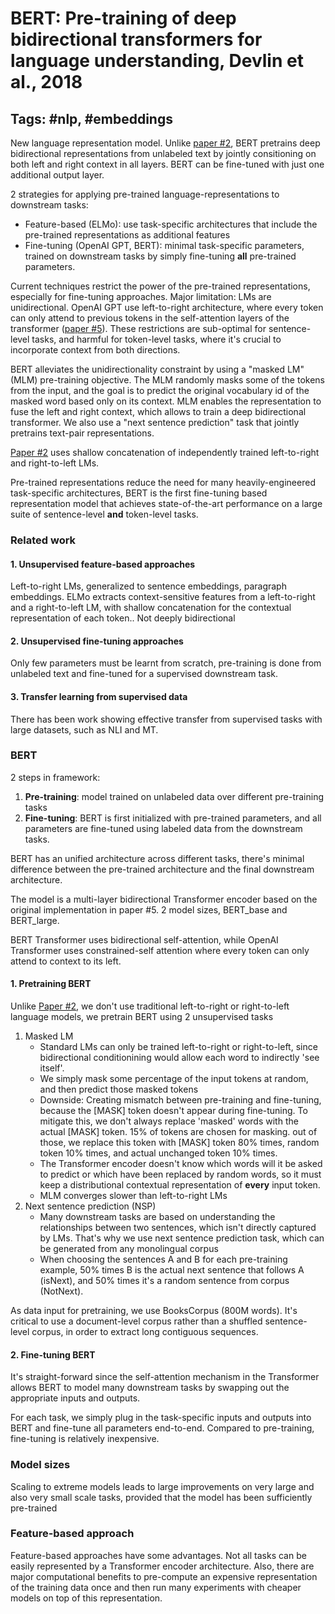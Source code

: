 # BERT: Pre-training of deep bidirectional transformers for language understanding, Devlin et al., 2018

## Tags: \#nlp, \#embeddings

New language representation model. Unlike [paper \#2](1802.05365.md), BERT pretrains deep bidirectional representations from unlabeled text by jointly consitioning on both left and right context in all layers. BERT can be fine-tuned with just one additional output layer.

2 strategies for applying pre-trained language-representations to downstream tasks:

* Feature-based (ELMo): use task-specific architectures that include the pre-trained representations as additional features
* Fine-tuning (OpenAI GPT, BERT): minimal task-specific parameters, trained on downstream tasks by simply fine-tuning **all** pre-trained parameters.

Current techniques restrict the power of the pre-trained representations, especially for fine-tuning approaches. Major limitation: LMs are unidirectional. OpenAI GPT use left-to-right architecture, where every token can only attend to previous tokens in the self-attention layers of the transformer ([paper \#5](1706.03762.md)). These restrictions are sub-optimal for sentence-level tasks, and harmful for token-level tasks, where it's crucial to incorporate context from both directions.

BERT alleviates the unidirectionality constraint by using a "masked LM" (MLM) pre-training objective. The MLM randomly masks some of the tokens from the input, and the goal is to predict the original vocabulary id of the masked word based only on its context. MLM enables the representation to fuse the left and right context, which allows to train a deep bidirectional transformer. We also use a "next sentence prediction" task that jointly pretrains text-pair representations.

[Paper \#2](1802.05365.md) uses shallow concatenation of independently trained left-to-right and right-to-left LMs.

Pre-trained representations reduce the need for many heavily-engineered task-specific architectures, BERT is the first fine-tuning based representation model that achieves state-of-the-art performance on a large suite of sentence-level **and** token-level tasks.

### Related work

#### 1. Unsupervised feature-based approaches

Left-to-right LMs, generalized to sentence embeddings, paragraph embeddings. ELMo extracts context-sensitive features from a left-to-right and a right-to-left LM, with shallow concatenation for the contextual representation of each token.. Not deeply bidirectional

#### 2. Unsupervised fine-tuning approaches

Only few parameters must be learnt from scratch, pre-training is done from unlabeled text and fine-tuned for a supervised downstream task.

#### 3. Transfer learning from supervised data

There has been work showing effective transfer from supervised tasks with large datasets, such as NLI and MT.

### BERT

2 steps in framework:

1. **Pre-training**: model trained on unlabeled data over different pre-training tasks
2. **Fine-tuning**: BERT is first initialized with pre-trained parameters, and all parameters are fine-tuned using labeled data from the downstream tasks.

BERT has an unified architecture across different tasks, there's minimal difference between the pre-trained architecture and the final downstream architecture.

The model is a multi-layer bidirectional Transformer encoder based on the original implementation in paper \#5. 2 model sizes, BERT_base and BERT_large.

BERT Transformer uses bidirectional self-attention, while OpenAI Transformer uses constrained-self attention where every token can only attend to context to its left.

#### 1. Pretraining BERT

Unlike [Paper \#2](1802.05365.md), we don't use traditional left-to-right or right-to-left language models, we pretrain BERT using 2 unsupervised tasks

1. Masked LM
    * Standard LMs can only be trained left-to-right or right-to-left, since bidirectional conditionining would allow each word to indirectly 'see itself'.
    * We simply mask some percentage of the input tokens at random, and then predict those masked tokens
    * Downside: Creating mismatch between pre-training and fine-tuning, because the [MASK] token doesn't appear during fine-tuning. To mitigate this, we don't always replace 'masked' words with the actual [MASK] token. 15% of tokens are chosen for masking. out of those, we replace this token with [MASK] token 80% times, random token 10% times, and actual unchanged token 10% times. 
    * The Transformer encoder doesn't know which words will it be asked to predict or which have been replaced by random words, so it must keep a distributional contextual representation of **every** input token.
    * MLM converges slower than left-to-right LMs
2. Next sentence prediction (NSP)
    * Many downstream tasks are based on understanding the relationships between two sentences, which isn't directly captured by LMs. That's why we use next sentence prediction task, which can be generated from any monolingual corpus
    * When choosing the sentences A and B for each pre-training example, 50% times B is the actual next sentence that follows A (isNext), and 50% times it's a random sentence from corpus (NotNext).

As data input for pretraining, we use BooksCorpus (800M words). It's critical to use a document-level corpus rather than a shuffled sentence-level corpus, in order to extract long contiguous sequences.

#### 2. Fine-tuning BERT

It's straight-forward since the self-attention mechanism in the Transformer allows BERT to model many downstream tasks by swapping out the appropriate inputs and outputs.

For each task, we simply plug in the task-specific inputs and outputs into BERT and fine-tune all parameters end-to-end. Compared to pre-training, fine-tuning is relatively inexpensive.

### Model sizes

Scaling to extreme models leads to large improvements on very large and also very small scale tasks, provided that the model has been sufficiently pre-trained

### Feature-based approach

Feature-based approaches have some advantages. Not all tasks can be easily represented by a Transformer encoder architecture. Also, there are major computational benefits to pre-compute an expensive representation of the training data once and then run many experiments with cheaper models on top of this representation.
